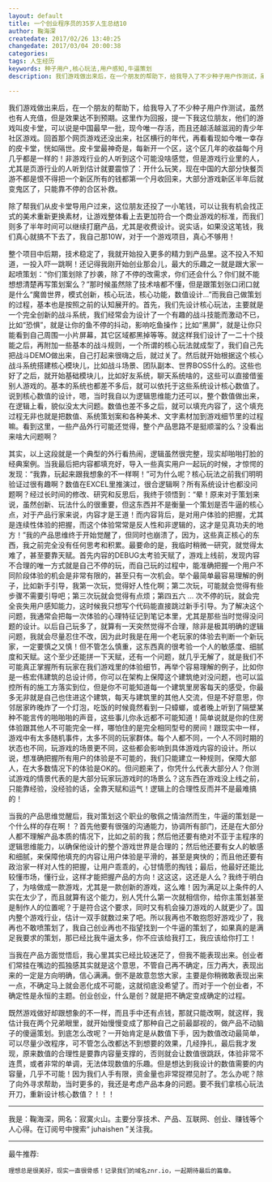 ```yaml
---
layout: default
title: 一个创业程序员的35岁人生总结10
author: 鞠海深
createdate: 2017/02/26 13:40:25
changedate: 2017/03/04 20:00:38
categories:
tags: 人生经历
keywords: 种子用户,核心玩法,用户感知,牛逼策划
description: 我们游戏做出来后，在一个朋友的帮助下，给我导入了不少种子用户作测试，虽然也有人充值，但是效果达不到预期。这里作为回报，提一下我这位朋友，他们的游戏叫皮卡堂，可以说是

---
```


我们游戏做出来后，在一个朋友的帮助下，给我导入了不少种子用户作测试，虽然也有人充值，但是效果达不到预期。这里作为回报，提一下我这位朋友，他们的游戏叫皮卡堂，可以说是中国最早一批，现今唯一存活，而且还越活越滋润的青少年社区游戏。回首那个网页游戏还没出来，社区横行的年代，再看看现如今唯一幸存的皮卡堂，恍如隔世。皮卡堂最神奇是，每新开一个区，这个区几年的收益每个月几乎都是一样的！非游戏行业的人听到这个可能没啥感觉，但是游戏行业里的人，尤其是页游行业的人听到估计就要震惊了：开什么玩笑，现在中国的大部分快餐页游不都是恨不得把一个新区所有的钱都第一个月收回来，大部分游戏新区半年后就变鬼区了，只能靠不停的合区补救。

除了帮我们从皮卡堂导用户过来，这位朋友还投了一小笔钱，可以让我有机会找正式的美术重新更换素材，让游戏整体看上去更加符合一个商业游戏的标准，而我们则多了半年时间可以继续打磨产品，尤其是收费设计。说实话，如果没这笔钱，我们真心就搞不下去了，我自己那10W，对于一个游戏项目，真心不够用！

整个项目中后期，技术稳定了，我就开始投入更多的精力到产品里。这不投入不知道，一投入吓一跳啊！还记得我刚开始创业那会儿，最大的乐趣之一就是跟大家一起喷策划：“你们策划除了抄袭，除了不停的改需求，你们还会什么？你们就不能想想清楚再写策划案么？”那时候虽然除了技术啥都不懂，但是跟策划张口闭口就是什么“魔兽世界，模式创新，核心玩法，核心功能，数值设计...”而我自己做策划的过程，基本也是按照之前的认知展开的。首先，我们先设计核心玩法，主要就是一个完全创新的战斗系统，我们经常会为设计了一个有趣的战斗技能而激动不已，比如“恐惧”，就是让你的鱼不停的抖动，影响吃鱼操作；比如“黑屏”，就是让你只能看到自己周围一小片屏幕，其它区域都黑掉等等。就这样我们设计了一二十个技能之后，再附加一些基本的战斗规则，一个所谓的核心玩法就成型了，我们自己先把战斗DEMO做出来，自己打起来很嗨之后，就过关了。然后就开始根据这个核心战斗系统搭建核心模块儿，比如战斗场景、团队副本、世界BOSS什么的。这些也好了之后，就开始基础模块儿，比如好友系统，聊天系统啥的，这些可以直接借鉴别人游戏的。基本的系统也都差不多后，就可以依托于这些系统设计核心数值了。说到核心数值的设计，嗯，当时我自以为逻辑思维能力还可以，整个数值做出来，在逻辑上看，貌似没太大问题。数值也差不多之后，就可以填充内容了，这个填充过程无非也就是把数值、系统策划案和各种美术、文字素材加到游戏细节里的过程嘛。看到这里，一些产品外行可能还觉得，整个产品思路不是挺顺溜的么？没看出来啥大问题啊？

其实，以上这段就是一个典型的外行看热闹，逻辑虽然很完整，现实却啪啪打脸的经典案例。当我最后把内容都填充好，导入一些真实用户一起玩的时候，才惊愕的发现：“我靠，玩起来跟我想象的不一样啊！”可为什么呢？核心玩法之前我们明明验证过很有趣啊？数值在EXCEL里推演过，很合逻辑啊？所有系统设计也都没问题啊？经过长时间的修改、研究和反思后，我终于领悟到：“晕！原来对于策划来说，虽然创新、玩法什么的很重要，但这东西并不是衡量一个策划是否牛逼的核心点，对于产品行家来说，内容才是王道！而内容背后，是对用户体验的把握，尤其是连续性体验的把握，而这个体验常常是反人性和非逻辑的，这才是见真功夫的地方！”我的产品思维终于开始觉醒了，但同时也崩溃了，因为，这些真正核心的东西，我之前完全没有任何思考和积累。最要命的是，我临时稍微一研究，就觉得太难了，甚至要靠天赋。首先内容的DEBUG太考验天赋了，游戏上线前，发现内容不合理的唯一方式就是自己不停的玩，而自己玩的过程中，能准确把握一个用户不同阶段体验的机会是非常有限的，甚至只有一次机会。举个最简单最容易理解的例子，比如新手引导，我第一次玩，觉得好人性化啊；第二次玩，可能就会觉得有些步骤不需要引导吧；第三次玩就会觉得有点烦；第四五六 ... 次不停的玩，就会完全丧失用户感知能力，这时候我只想写个代码能直接跳过新手引导。为了解决这个问题，我通常会把每一次体验的心理特征记到笔记本里，尤其是那些当时觉得没问题的设计。以后自己玩多了，就算有一天突然觉得不合理，除非是极其明确的逻辑问题，我就会尽量忍住不改，因为此时我是在用一个老玩家的体验去判断一个新玩家，一定要慎之又慎！但不管怎么慎重，这东西真的很考验一个人的敏感度、细腻度和天赋。这个至少还能拼一下天赋，还有一个问题，就几乎无解了，就是我们不可能真正掌握所有玩家在我们游戏里的体验细节，再举个容易理解的例子，比如你是一栋宏伟建筑的总设计师，你可以在架构上保障这个建筑绝对没问题，也可以监控所有的施工方落实到位，但是你不可能知道每一个建筑里房客每天的感受，你最多无非就是自己也住进这个建筑，每天与建筑里的其他人交流，但是不好意思，你邻居家昨晚炸了一个灯泡，吃饭的时候竟然看到一只蟑螂，或者晚上听到了隔壁某种不能言传的啪啪啪的声音，这些事儿你永远都不可能知道！简单说就是你的住房体验跟其他人不可能完全一样，哪怕住的是完全相同型号的房间！跟现实中一样，游戏中有太多随机事件，太多不同的玩家群体。每个人都不同，一个人不同时期的状态也不同，玩游戏的场景更不同，这些都会影响到具体游戏内容的设计。所以说，想准确把握所有用户的体验是不可能的，我们只能建立一种规则，保障大部人，在大多数情况下的体验是OK的。但问题来了，你凭什么代表大部分人？你测试游戏的情景代表的是大部分玩家玩游戏时的场景么？这东西在游戏没上线之前，只能靠经验，没经验的话，全靠天赋和运气！逻辑上的合理性反而并不是最难搞的！

当我的产品思维觉醒后，我对策划这个职业的敬佩之情油然而生，牛逼的策划是一个什么样的存在啊！？首先他要有很强的沟通能力，协调所有部门，还是在大部分人都不理解产品本质的情况下，比如之前的我；然后他还要有绝对不亚于主程序的逻辑思维能力，以确保他设计的整个游戏世界是合理的；然后他还要有女人的敏感和细腻，来保障他填充的内容让用户体验是平滑的，甚至是爽快的；而且他还要有政治家一样对人性的把握，让用户乖乖的，心甘情愿的掏钱；最后，他最好还能比较懂市场，懂行业，这样才能把握产品的方向！这这这，这还是人么？我终于明白了，为啥做成一款游戏，尤其是一款创新的游戏，这么难！因为满足以上条件的人实在太少了，而且就算有这个能力，别人凭什么第一次就相信你，给你主策划甚至是制作人的位置呢？于是符合这个要求，同时又有机会操刀游戏的人就更少了。国内整个游戏行业，估计一双手就数过来了吧。所以我再也不敢抱怨好游戏少了，我再也不敢喷策划了，我自己创业再也不指望找到一个牛逼的策划了，如果真的是满足我要求的策划，那已经比我牛逼太多，你不应该给我打工，我应该给你打工！

当我在产品方面觉悟后，我心里其实已经比较迷茫了，但我不能表现出来。创业者们常挂在嘴边的孤独感其实就是这个意思，不管自己再不确定，压力再大，表现出来的一定是方向明确，信心满满。倒不是故意忽悠大家，主要是你稍微敢表现出来一点，不确定马上就会恶化成不可能，这就彻底没希望了。而对于一个创业者，不确定性是永恒的主题。创业创业，什么是创？就是把不确定变成确定的过程。

既然游戏做好却跟想象的不一样，而且手中还有点钱，那就只能改啊，就这样，我估计我在两个兄弟眼里，就开始慢慢变成了那种自己之前最鄙视的，做产品不动脑子的傻逼策划。到底怎么改呢？一开始肯定是从数值下手，因为数值改动最简单，可以尽量少改程序，可不管怎么改都达不到想要的效果，几经挣扎，最后我才发现，原来数值的合理性是要靠内容量支撑的，否则就会让数值很跳跃，体验非常不连贯，或者非常的单调，无法体现数值的乐趣。但是想达到我设计的数值需要的内容量，几乎不可能！因为我们人手有限，资金量也非常捉襟见肘了。怎么办呢？除了向外寻求帮助，当时更多的，我还是考虑产品本身的问题。要不我们拿核心玩法开刀，重新设计核心数值？！！！

----

我是：鞠海深，网名：寂寞火山。主要分享技术、产品、互联网、创业、赚钱等个人心得。在订阅号中搜索“ juhaishen ”关注我。

----

最牛推荐:

	理想总是很美好，现实一直很骨感！记录我们的域名znr.io，一起期待最后的篇章。
